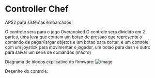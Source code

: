 # Controller Chef

APS2 para sistemas embarcados

O controle sera para o jogo Overcooked.O controle sera dividido em 2 partes, uma luva que contem um botao de pressao que representa o comando de pegar/largar objetos e um botao para cortar, e um controle com um joystick para movimentar o jogador, um botao para dash e outro para salvar um serie de comandos (macro)


Diagrama de blocos explicativo do firmware:
![image](https://github.com/user-attachments/assets/922ff753-e143-4812-9b3b-bb502bb0373d)

Desenho do controle:



